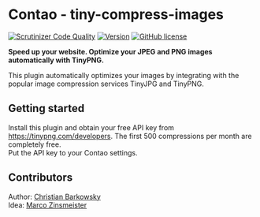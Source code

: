 # Contao - tiny-compress-images  

[![Scrutinizer Code Quality](https://scrutinizer-ci.com/g/christianbarkowsky/contao-tiny-compress-images/badges/quality-score.png?b=master)](https://scrutinizer-ci.com/g/christianbarkowsky/contao-tiny-compress-images/?branch=master) [![Version](http://img.shields.io/packagist/v/christianbarkowsky/contao-tiny-compress-images.svg?style=flat-square)](http://packagist.com/packages/christianbarkowsky/contao-tiny-compress-images)  [![GitHub license](https://img.shields.io/badge/license-GPL-blue.svg?style=flat-square)](https://raw.githubusercontent.com/christianbarkowsky/contao-tiny-compress-images/master/LICENSE)

**Speed up your website. Optimize your JPEG and PNG images automatically with TinyPNG.**

This plugin automatically optimizes your images by integrating with the popular image compression services TinyJPG and TinyPNG.  


## Getting started

Install this plugin and obtain your free API key from https://tinypng.com/developers. The first 500 compressions per month are completely free.  
Put the API key to your Contao settings.
  
  
## Contributors
Author: [Christian Barkowsky](http://www.christianbarkowsky.de)  
Idea: [Marco Zinsmeister](http://www.profimedien.net)
